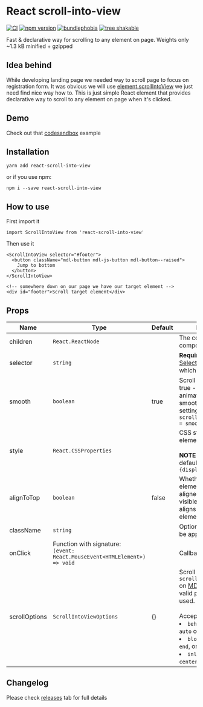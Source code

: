 # React scroll-into-view

[![CI](https://github.com/dominikbulaj/react-scroll-into-view/actions/workflows/build.yml/badge.svg)](https://github.com/dominikbulaj/react-scroll-into-view/actions/workflows/build.yml)
[![npm version](https://img.shields.io/npm/v/react-scroll-into-view)](https://www.npmjs.com/package/react-scroll-into-view)
[![bundlephobia](https://badgen.net/bundlephobia/minzip/react-scroll-into-view)](https://bundlephobia.com/package/react-scroll-into-view)
[![tree shakable](https://badgen.net/bundlephobia/tree-shaking/react-scroll-into-view)](https://bundlephobia.com/package/react-scroll-into-view)

Fast & declarative way for scrolling to any element on page. Weights only ~1.3 kB minified + gzipped

## Idea behind

While developing landing page we needed way to scroll page to focus on registration form. It was obvious we will use [element.scrollIntoView](https://developer.mozilla.org/en-US/docs/Web/API/Element/scrollIntoView) we just need find nice way how to.
This is just simple React element that provides declarative way to scroll to any element on page when it's clicked.

## Demo

Check out that [codesandbox](https://codesandbox.io/s/14lxm6jmm7) example

## Installation

```
yarn add react-scroll-into-view
```

or if you use npm:

```
npm i --save react-scroll-into-view
```

## How to use

First import it

```
import ScrollIntoView from 'react-scroll-into-view'
```

Then use it

```
<ScrollIntoView selector="#footer">
  <button className="mdl-button mdl-js-button mdl-button--raised">
    Jump to bottom
  </button>
</ScrollIntoView>

<!-- somewhere down on our page we have our target element -->
<div id="footer">Scroll target element</div>
```

## Props

| Name          | Type                                                                         | Default | Description                                                                                                                                                                                                                                                                                                                                                         |
| ------------- | ---------------------------------------------------------------------------- | ------- | ------------------------------------------------------------------------------------------------------------------------------------------------------------------------------------------------------------------------------------------------------------------------------------------------------------------------------------------------------------------- |
| children      | `React.ReactNode`                                                            |         | The content of the component                                                                                                                                                                                                                                                                                                                                        |
| selector      | `string`                                                                     |         | **Required**. Valid [CSS Selector](https://developer.mozilla.org/en-US/docs/Web/CSS/CSS_Selectors) to element to which we want to scroll                                                                                                                                                                                                                            |
| smooth        | `boolean`                                                                    | true    | Scroll behavior; when true - transition animation will be smooth. Same as setting `scrollOptions.behavior = smooth`                                                                                                                                                                                                                                                 |
| style         | `React.CSSProperties`                                                        |         | CSS styles passed to element <br><br>**NOTE** prior v1.4.0 default value was `{display: 'inline'}`                                                                                                                                                                                                                                                                  |
| alignToTop    | `boolean`                                                                    | false   | Whether top of the element should be aligned to the top of the visible area. Default: aligns to bottom of element                                                                                                                                                                                                                                                   |
| className     | `string`                                                                     |         | Optional class name to be applied to element                                                                                                                                                                                                                                                                                                                        |
| onClick       | Function with signature:<br>`(event: React.MouseEvent<HTMLElement>) => void` |         | Callback fired on click                                                                                                                                                                                                                                                                                                                                             |
| scrollOptions | `ScrollIntoViewOptions`                                                      | {}      | Scroll options. See `scrollIntoViewOptions` on [MDN docs](https://developer.mozilla.org/en-US/docs/Web/API/Element/scrollIntoView#parameters). Only valid properties will be used.<br><br> Accepts options: <li> `behavior` (values: `auto` or `smooth`)<li> `block` (`start`, `center`, `end`, or `nearest`)<li> `inline` (`start`, `center`, `end`, or `nearest`) |

## Changelog

Please check [releases](https://github.com/dominikbulaj/react-scroll-into-view/releases) tab for full details
